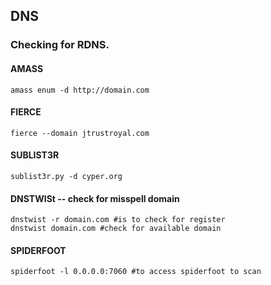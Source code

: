 ## DNS
### Checking for RDNS.
#### AMASS
	amass enum -d http://domain.com

#### FIERCE
	fierce --domain jtrustroyal.com

#### SUBLIST3R
	sublist3r.py -d cyper.org

#### DNSTWISt -- check for misspell domain
	dnstwist -r domain.com #is to check for register
	dnstwist domain.com #check for available domain

#### SPIDERFOOT
	spiderfoot -l 0.0.0.0:7060 #to access spiderfoot to scan
